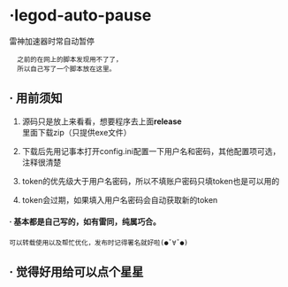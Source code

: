 # ·legod-auto-pause
雷神加速器时常自动暂停

      之前的在网上的脚本发现用不了了，
      所以自己写了一个脚本放在这里。
## · 用前须知

1. 源码只是放上来看看，想要程序去上面**release**里面下载zip（只提供exe文件）

1. 下载后先用记事本打开config.ini配置一下用户名和密码，其他配置项可选，注释很清楚

2. token的优先级大于用户名密码，所以不填账户密码只填token也是可以用的

3. token会过期，如果填入用户名密码会自动获取新的token
   
#### · 基本都是自己写的，如有雷同，纯属巧合。

    可以转载使用以及帮忙优化，发布时记得署名就好啦(●ˇ∀ˇ●)

## · 觉得好用给可以点个星星
